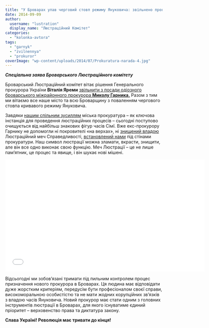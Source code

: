 ```yaml
---
title: "У Броварах упав черговий стовп режиму Януковича: звільнено прокурора Гарника"
date: 2014-09-09
author: 
  username: "lustration"
  display_name: "Люстраційний Комітет"
categories: 
  - "kolonka-avtora"
tags: 
  - "garnyk"
  - "zvilnennya"
  - "prokuror"
coverImage: "wp-content/uploads/2014/07/Prokuratura-narada-4.jpg"
---
```


**_Спеціальна заява Броварського Люстраційного комітету_**

Броварський Люстраційний комітет вітає рішення Генерального прокурора України **Віталія Яреми** [звільнити з посади одіозного броварського міжрайонного прокурора **Миколу Гарника.**](https://mpz.brovary.org/brovarskogo-prokurora-mikolu-garnika-zvilneno-z-posadi/) Разом з тим ми вітаємо все наше місто та всю Броварщину з поваленням чергового стовпа кривавого режиму Януковича.

Завдяки [нашим спільним зусиллям](https://mpz.brovary.org/mech-lyustratsiyi-navis-nad-prokurorom-garnikom/) міська прокуратура – як ключова інстанція для проведення люстраційних процесів – сьогодні поступово очищується від найбільш знакових фігур часів Сімї. Вже екс-прокурору Гарнику не допомогли ні покровителі «на верхах», ні [знищений владою](https://mpz.brovary.org/vlada-pridushuye-parostki-lyustratsiyi/) Люстраційний меч Справедливості, [встановлений нами](https://mpz.brovary.org/mech-lyustratsiyi-navis-nad-prokurorom-garnikom/) під стінами прокуратури. Наш символ люстрації можна зламати, вкрасти, знищити, але він все одно виконає свою функцію. Меч Люстрації – це не лише пам’ятник, це процес та явище, і він шукає нові мішені.

<iframe src="//www.youtube.com/embed/5jMoiwOGUSw" width="640" height="360" frameborder="0" allowfullscreen="allowfullscreen"></iframe>

Відсьогодні ми зобов’язані тримати під пильним контролем процес призначення нового прокурора в Броварах. Ця людина має відповідати дуже жорстким критеріям, передусім бути професіоналом своєї справи, високоморальною особистістю та не мати жодних корупційних зв’язків з владою часів Януковича. Новий прокурор має стати одним з головних інструментів люстрації в Броварах, для якого існуватиме єдиний пріоритет – верховенство права та диктатура закону.

**Слава Україні! Революція має тривати до кінця!**
